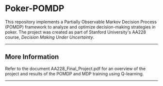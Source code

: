 # Poker-POMDP

This repository implements a Partially Observable Markov Decision Process (POMDP) framework to analyze and optimize decision-making strategies in poker. The project was created as part of Stanford University's AA228 course, *Decision Making Under Uncertainty*.

---

## More Information

Refer to the document AA228_Final_Project.pdf for an overview of the project and results of the POMDP and MDP training using Q-learning.

---


